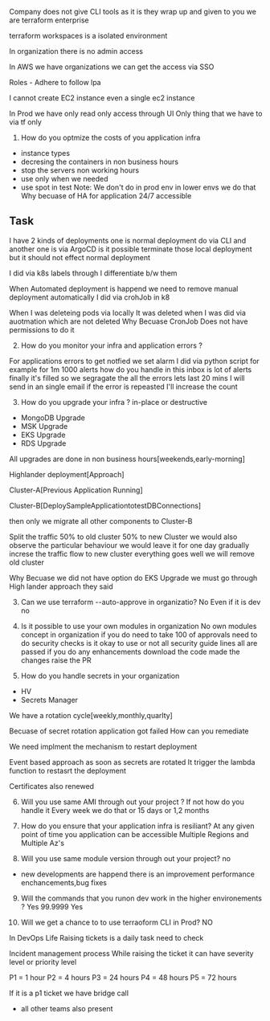 Company does not give CLI tools as it is they wrap up and given to you we are terraform enterprise

terraform workspaces is a isolated environment

In organization there is no admin access

In AWS we have organizations we can get the access via SSO

Roles - Adhere to follow lpa

I cannot create EC2 instance even a single ec2 instance

In Prod we have only read only access through UI Only thing that we have to via tf only

1. How do you optmize the costs of you application infra
- instance types
- decresing the containers in non business hours
- stop the servers non working hours
- use only when we needed
- use spot in test
Note: We don't do in prod env in lower envs we do that
Why becuase of HA for application 24/7 accessible

Task
----
I have 2 kinds of deployments one is normal deployment do via CLI and another one is via ArgoCD is it possible terminate those local deployment but it should not effect normal deployment

I did via k8s labels through I differentiate b/w them 

When Automated deployment is happend we need to remove manual deployment automatically I did via crohJob in k8

When I was deleteing pods via locally It was deleted when I was did via auotmation which are not deleted Why Becuase CronJob Does not have permissions to do it

2. How do you monitor your infra and application errors ?

For applications errors to get notfied we set alarm  I did via python script for example for 1m 1000 alerts how do you handle in this inbox is lot of alerts finally it's filled so we segragate the all the errors lets last 20 mins I will send in an single email if the error is repeasted I'll increase the count

3. How do you upgrade your infra ? in-place or destructive
- MongoDB Upgrade
- MSK Upgrade
- EKS Upgrade
- RDS Upgrade

All upgrades are done in non business hours[weekends,early-morning]

Highlander deployment[Approach]

Cluster-A[Previous Application Running]

Cluster-B[DeploySampleApplicationtotestDBConnections]

then only we migrate all other components to Cluster-B

Split the traffic 50% to old cluster 50% to new Cluster we would also observe the particular behaviour we would leave it for one day gradually increse the traffic flow to new cluster everything goes well we will remove old cluster

Why Becuase we did not have option do EKS Upgrade we must go through High lander approach they said 

3. Can we use terraform --auto-approve in organizatio? No Even if it is dev no
4. Is it possible to use your own modules in organization
No own modules concept in organization if you do need to take 100 of approvals need to do security checks is it okay to use or not all security guide lines all are passed if you do any enhancements download the code made the changes raise the PR

5. How do you handle secrets in your organization
- HV
- Secrets Manager

We have a rotation cycle[weekly,monthly,quarlty]

Becuase of secret rotation application got failed How can you remediate

We need implment the mechanism to restart deployment 

Event based approach as soon as secrets are rotated It trigger the lambda function to restasrt the deployment

Certificates also renewed

6. Will you use same AMI through out your project ? If not how do you handle it
Every week we do that or 15 days or 1,2 months

7. How do you ensure that your application infra is resiliant?
At any given point of time you application can be accessible
Multiple Regions and Multiple Az's

8. Will you use same module version through out your project? no
- new developments are happend there is an improvement performance enchancements,bug fixes

9. Will the commands that you runon dev work in the higher environements ? Yes 99.9999 Yes

10. Will we get a chance to to use terraoform CLI in Prod? NO

In DevOps Life Raising tickets is a daily task need to check

Incident management process While raising the ticket it can have severity level or priority level

P1 = 1 hour
P2 = 4 hours
P3 = 24 hours
P4 = 48 hours
P5 = 72 hours

If it is a p1 ticket we have bridge call
- all other teams also present
